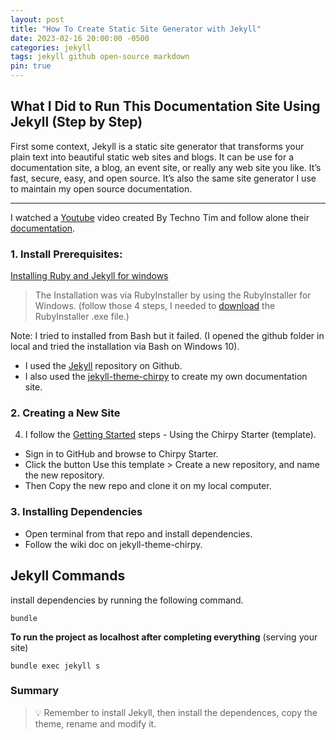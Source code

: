 ```yaml
---
layout: post
title: "How To Create Static Site Generator with Jekyll"
date: 2023-02-16 20:00:00 -0500
categories: jekyll
tags: jekyll github open-source markdown
pin: true
---
```


## What I Did to Run This Documentation Site Using Jekyll (Step by Step)

First some context, Jekyll is a static site generator that transforms your plain text into beautiful static web sites and blogs. It can be use for a documentation site, a blog, an event site, or really any web site you like. It’s fast, secure, easy, and open source. It’s also the same site generator I use to maintain my open source documentation.

---

I watched a [Youtube](https://www.youtube.com/watch?v=F8iOU1ci19Q) video created By Techno Tim and follow alone their [documentation](https://docs.technotim.live/posts/jekyll-docs-site/).

### 1. Install Prerequisites:

[Installing Ruby and Jekyll for windows](https://jekyllrb.com/docs/installation/windows/)

> The Installation was via RubyInstaller by using the RubyInstaller for Windows. (follow those 4 steps, I needed to [download](https://rubyinstaller.org/downloads/) the RubyInstaller .exe file.)

Note: I tried to installed from Bash but it failed. (I opened the github folder in local and tried the installation via Bash on Windows 10).

- I used the [Jekyll](https://github.com/jekyll/jekyll) repository on Github.
- I also used the [jekyll-theme-chirpy](https://github.com/cotes2020/jekyll-theme-chirpy) to create my own documentation site.

### 2. Creating a New Site

4. I follow the [Getting Started](https://chirpy.cotes.page/posts/getting-started/) steps - Using the Chirpy Starter (template).

- Sign in to GitHub and browse to Chirpy Starter.
- Click the button Use this template > Create a new repository, and name the new repository.
- Then Copy the new repo and clone it on my local computer.

### 3. Installing Dependencies

- Open terminal from that repo and install dependencies.
- Follow the wiki doc on jekyll-theme-chirpy.

## Jekyll Commands

install dependencies by running the following command.

```console
bundle
```

**To run the project as localhost after completing everything** (serving your site)

```console
bundle exec jekyll s
```

<!-- shorter for...   bundle exec jekyll server -->

### Summary

> 💡 Remember to install Jekyll, then install the dependences, copy the theme, rename and modify it.
